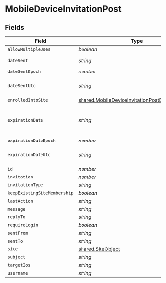 # MobileDeviceInvitationPost


## Fields

| Field                                                                                                                         | Type                                                                                                                          | Required                                                                                                                      | Description                                                                                                                   | Example                                                                                                                       |
| ----------------------------------------------------------------------------------------------------------------------------- | ----------------------------------------------------------------------------------------------------------------------------- | ----------------------------------------------------------------------------------------------------------------------------- | ----------------------------------------------------------------------------------------------------------------------------- | ----------------------------------------------------------------------------------------------------------------------------- |
| `allowMultipleUses`                                                                                                           | *boolean*                                                                                                                     | :heavy_minus_sign:                                                                                                            | N/A                                                                                                                           |                                                                                                                               |
| `dateSent`                                                                                                                    | *string*                                                                                                                      | :heavy_minus_sign:                                                                                                            | N/A                                                                                                                           | 2012-05-07 11:13:35 +0000 UTC                                                                                                 |
| `dateSentEpoch`                                                                                                               | *number*                                                                                                                      | :heavy_minus_sign:                                                                                                            | N/A                                                                                                                           | 1336407215609                                                                                                                 |
| `dateSentUtc`                                                                                                                 | *string*                                                                                                                      | :heavy_minus_sign:                                                                                                            | N/A                                                                                                                           | 2012-05-07T11:13:35.609-0500                                                                                                  |
| `enrolledIntoSite`                                                                                                            | [shared.MobileDeviceInvitationPostEnrolledIntoSite](../../../sdk/models/shared/mobiledeviceinvitationpostenrolledintosite.md) | :heavy_minus_sign:                                                                                                            | N/A                                                                                                                           |                                                                                                                               |
| `expirationDate`                                                                                                              | *string*                                                                                                                      | :heavy_minus_sign:                                                                                                            | Use 'Unlimited' to specify no expiration                                                                                      | 2012-05-07 11:13:35 +0000 UTC                                                                                                 |
| `expirationDateEpoch`                                                                                                         | *number*                                                                                                                      | :heavy_minus_sign:                                                                                                            | N/A                                                                                                                           | 1336407215609                                                                                                                 |
| `expirationDateUtc`                                                                                                           | *string*                                                                                                                      | :heavy_minus_sign:                                                                                                            | N/A                                                                                                                           | 2012-05-07T11:13:35.609-0500                                                                                                  |
| `id`                                                                                                                          | *number*                                                                                                                      | :heavy_minus_sign:                                                                                                            | N/A                                                                                                                           | 1                                                                                                                             |
| `invitation`                                                                                                                  | *number*                                                                                                                      | :heavy_minus_sign:                                                                                                            | N/A                                                                                                                           |                                                                                                                               |
| `invitationType`                                                                                                              | *string*                                                                                                                      | :heavy_minus_sign:                                                                                                            | N/A                                                                                                                           | USER_INITATIED_EMAIL                                                                                                          |
| `keepExistingSiteMembership`                                                                                                  | *boolean*                                                                                                                     | :heavy_minus_sign:                                                                                                            | N/A                                                                                                                           |                                                                                                                               |
| `lastAction`                                                                                                                  | *string*                                                                                                                      | :heavy_minus_sign:                                                                                                            | N/A                                                                                                                           | NONE                                                                                                                          |
| `message`                                                                                                                     | *string*                                                                                                                      | :heavy_minus_sign:                                                                                                            | N/A                                                                                                                           |                                                                                                                               |
| `replyTo`                                                                                                                     | *string*                                                                                                                      | :heavy_minus_sign:                                                                                                            | N/A                                                                                                                           | it@company.com                                                                                                                |
| `requireLogin`                                                                                                                | *boolean*                                                                                                                     | :heavy_minus_sign:                                                                                                            | N/A                                                                                                                           |                                                                                                                               |
| `sentFrom`                                                                                                                    | *string*                                                                                                                      | :heavy_minus_sign:                                                                                                            | N/A                                                                                                                           | Jamf Pro                                                                                                                      |
| `sentTo`                                                                                                                      | *string*                                                                                                                      | :heavy_minus_sign:                                                                                                            | N/A                                                                                                                           | user@company.com                                                                                                              |
| `site`                                                                                                                        | [shared.SiteObject](../../../sdk/models/shared/siteobject.md)                                                                 | :heavy_minus_sign:                                                                                                            | N/A                                                                                                                           |                                                                                                                               |
| `subject`                                                                                                                     | *string*                                                                                                                      | :heavy_minus_sign:                                                                                                            | N/A                                                                                                                           | Enroll your device                                                                                                            |
| `targetIos`                                                                                                                   | *string*                                                                                                                      | :heavy_minus_sign:                                                                                                            | N/A                                                                                                                           | iOS 4                                                                                                                         |
| `username`                                                                                                                    | *string*                                                                                                                      | :heavy_minus_sign:                                                                                                            | N/A                                                                                                                           |                                                                                                                               |